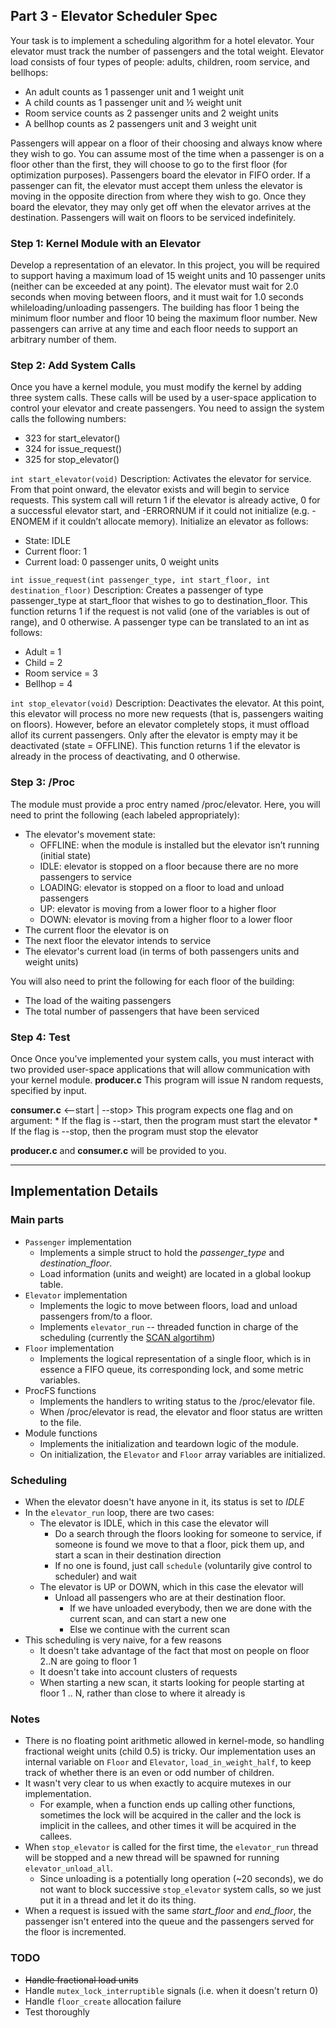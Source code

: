 ## Part 3 - Elevator Scheduler Spec

Your task is to implement a scheduling algorithm for a hotel elevator. Your elevator must track the number of passengers and the total weight. Elevator load consists of four types of people: adults, children, room service, and bellhops:
* An adult counts as 1 passenger unit and 1 weight unit
* A child counts as 1 passenger unit and ½ weight unit
* Room service counts as 2 passenger units and 2 weight units
* A bellhop counts as 2 passengers unit and 3 weight unit

Passengers will appear on a floor of their choosing and always know where they wish to go. You can assume most of the time when a passenger is on a floor other than the first, they will choose to go to the first floor (for optimization purposes). Passengers board the elevator in FIFO order. If a passenger can fit, the elevator must accept them unless the elevator is moving in the opposite direction from where they wish to go. Once they board the elevator, they may only get off when the elevator arrives at the destination. Passengers will wait on floors to be serviced indefinitely.

### Step 1: Kernel Module with an Elevator
Develop a representation of an elevator. In this project, you will be required to support having a maximum load of 15 weight units and 10 passenger units (neither can be exceeded at any point). The elevator must wait for 2.0 seconds when moving between floors, and it must wait for 1.0 seconds whileloading/unloading passengers. The building has floor 1 being the minimum floor number and floor 10 being the maximum floor number. New passengers can arrive at any time and each floor needs to support an arbitrary number of them.

### Step 2: Add System Calls
Once you have a kernel module, you must modify the kernel by adding three system calls. These calls will be used by a user-space application to control your elevator and create passengers. You need to assign the system calls the following numbers:
* 323 for start_elevator()
* 324 for issue_request()
* 325 for stop_elevator()

`int start_elevator(void)`
Description: Activates the elevator for service. From that point onward, the elevator exists and will begin to service requests. This system call will return 1 if the elevator is already active, 0 for a successful elevator start, and -ERRORNUM if it could not initialize (e.g. -ENOMEM if it couldn’t allocate memory). Initialize an elevator as follows:
* State: IDLE
* Current floor: 1
* Current load: 0 passenger units, 0 weight units


`int issue_request(int passenger_type, int start_floor, int destination_floor)`
Description: Creates a passenger of type passenger_type at start_floor that wishes to go to destination_floor. This function returns 1 if the request is not valid (one of the variables is out of range), and 0 otherwise. A passenger type can be translated to an int as follows:
* Adult = 1
* Child = 2
* Room service = 3
* Bellhop = 4

`int stop_elevator(void)`
Description: Deactivates the elevator. At this point, this elevator will process no more new requests (that is, passengers waiting on floors). However, before an elevator completely stops, it must offload allof its current passengers. Only after the elevator is empty may it be deactivated (state = OFFLINE). This function returns 1 if the elevator is already in the process of deactivating, and 0 otherwise.

### Step 3: /Proc
The module must provide a proc entry named /proc/elevator. Here, you will need to print the following (each labeled appropriately):
* The elevator's movement state:
    * OFFLINE: when the module is installed but the elevator isn’t running (initial state)
    * IDLE: elevator is stopped on a floor because there are no more passengers to service
    * LOADING: elevator is stopped on a floor to load and unload passengers
    * UP: elevator is moving from a lower floor to a higher floor
    * DOWN: elevator is moving from a higher floor to a lower floor
* The current floor the elevator is on
* The next floor the elevator intends to service
* The elevator's current load (in terms of both passengers units and weight units)

You will also need to print the following for each floor of the building:
* The load of the waiting passengers
* The total number of passengers that have been serviced


### Step 4: Test
Once
Once  you've implemented your system calls, you must interact with two provided user-space applications that will allow communication with your kernel module.
**producer.c**
This program will issue N random requests, specified by input.

**consumer.c** \<--start | --stop>
This program expects one flag and on argument:
    * If the flag is --start, then the program must start the elevator
    * If the flag is --stop, then the program must stop the elevator

**producer.c** and **consumer.c** will be provided to you.

---------------------------------------------------------

## Implementation Details

### Main parts
* `Passenger` implementation
    * Implements a simple struct to hold the *passenger_type* and *destination_floor*.
    * Load information (units and weight) are located in a global lookup table.
* `Elevator` implementation
    * Implements the logic to move between floors, load and unload passengers from/to a floor.
    * Implements `elevator_run` -- threaded function in charge of the scheduling (currently the [SCAN algortihm](https://en.wikipedia.org/wiki/Elevator_algorithm))
* `Floor` implementation
    * Implements the logical representation of a single floor, which is in essence a FIFO queue, its corresponding lock, and some metric variables.
* ProcFS functions
    * Implements the handlers to writing status to the /proc/elevator file.
    * When /proc/elevator is read, the elevator and floor status are written to the file.
* Module functions
    * Implements the initialization and teardown logic of the module.
    * On initialization, the `Elevator` and `Floor` array variables are initialized.
### Scheduling
* When the elevator doesn't have anyone in it, its status is set to *IDLE*
* In the `elevator_run` loop, there are two cases:
   * The elevator is IDLE, which in this case the elevator will
      * Do a search through the floors looking for someone to service, if someone is found we move to that a floor, pick them up, and start a scan in their destination direction
      * If no one is found, just call `schedule` (voluntarily give control to scheduler) and wait
   * The elevator is UP or DOWN, which in this case the elevator will
      * Unload all passengers who are at their destination floor.
         * If we have unloaded everybody, then we are done with the current scan, and can start a new one
         * Else we continue with the current scan
 * This scheduling is very naive, for a few reasons
   * It doesn't take advantage of the fact that most on people on floor 2..N are going to floor 1
   * It doesn't take into account clusters of requests
   * When starting a new scan, it starts looking for people starting at floor 1 .. N, rather than close to where it already is
### Notes
* There is no floating point arithmetic allowed in kernel-mode, so handling fractional weight units (child 0.5) is tricky. Our implementation uses an internal variable on `Floor` and `Elevator`, `load_in_weight_half`, to keep track of whether there is an even or odd number of children.
* It wasn't very clear to us when exactly to acquire mutexes in our implementation.
   * For example, when a function ends up calling other functions, sometimes the lock will be acquired in the caller and the lock is implicit in the callees, and other times it will be acquired in the callees.
* When `stop_elevator` is called for the first time, the `elevator_run` thread will be stopped and a new thread will be spawned for running `elevator_unload_all`.
   * Since unloading is a potentially long operation (~20 seconds), we do not want to block successive `stop_elevator` system calls, so we just put it in a thread and let it do its thing.
* When a request is issued with the same *start_floor* and *end_floor*, the passenger isn't entered into the queue and the passengers served for the floor is incremented.

### TODO
* ~~Handle fractional load units~~
* Handle `mutex_lock_interruptible` signals (i.e. when it doesn't return 0)
* Handle `floor_create` allocation failure
* Test thoroughly

